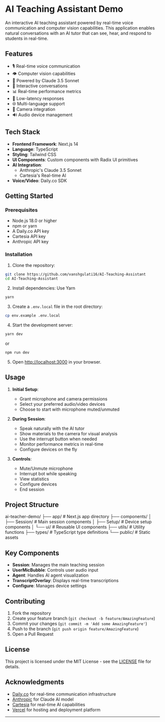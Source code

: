 # AI Teaching Assistant Demo

An interactive AI teaching assistant powered by real-time voice communication and computer vision capabilities. This application enables natural conversations with an AI tutor that can see, hear, and respond to students in real-time.

## Features

- 🎙️ Real-time voice communication
- 👁️ Computer vision capabilities
- 🤖 Powered by Claude 3.5 Sonnet
- 🔄 Interactive conversations
- 📊 Real-time performance metrics
- 🎯 Low-latency responses
- 🌐 Multi-language support
- 🎥 Camera integration
- 🔊 Audio device management

## Tech Stack

- **Frontend Framework**: Next.js 14
- **Language**: TypeScript
- **Styling**: Tailwind CSS
- **UI Components**: Custom components with Radix UI primitives
- **AI Integration**: 
  - Anthropic's Claude 3.5 Sonnet
  - Cartesia's Real-time AI
- **Voice/Video**: Daily.co SDK

## Getting Started

### Prerequisites

- Node.js 18.0 or higher
- npm or yarn
- A Daily.co API key
- Cartesia API key
- Anthropic API key

### Installation

1. Clone the repository:
```bash
git clone https://github.com/vanshgulati16/AI-Teaching-Assistant
cd AI-Teaching-Assistant
```

2. Install dependencies:
Use Yarn 
```bash
yarn 
```

3. Create a `.env.local` file in the root directory:
```bash
cp env.example .env.local
```

4. Start the development server:
```bash
yarn dev
```
or
```bash
npm run dev
```
5. Open [http://localhost:3000](http://localhost:3000) in your browser.

## Usage

1. **Initial Setup**:
   - Grant microphone and camera permissions
   - Select your preferred audio/video devices
   - Choose to start with microphone muted/unmuted

2. **During Session**:
   - Speak naturally with the AI tutor
   - Show materials to the camera for visual analysis
   - Use the interrupt button when needed
   - Monitor performance metrics in real-time
   - Configure devices on the fly

3. **Controls**:
   - Mute/Unmute microphone
   - Interrupt bot while speaking
   - View statistics
   - Configure devices
   - End session

## Project Structure
ai-teacher-demo/
├── app/ # Next.js app directory
├── components/
│ ├── Session/ # Main session components
│ ├── Setup/ # Device setup components
│ └── ui/ # Reusable UI components
├── utils/ # Utility functions
├── types/ # TypeScript type definitions
└── public/ # Static assets


## Key Components

- **Session**: Manages the main teaching session
- **UserMicBubble**: Controls user audio input
- **Agent**: Handles AI agent visualization
- **TranscriptOverlay**: Displays real-time transcriptions
- **Configure**: Manages device settings

## Contributing

1. Fork the repository
2. Create your feature branch (`git checkout -b feature/AmazingFeature`)
3. Commit your changes (`git commit -m 'Add some AmazingFeature'`)
4. Push to the branch (`git push origin feature/AmazingFeature`)
5. Open a Pull Request

## License

This project is licensed under the MIT License - see the [LICENSE](LICENSE) file for details.

## Acknowledgments

- [Daily.co](https://daily.co) for real-time communication infrastructure
- [Anthropic](https://anthropic.com) for Claude AI model
- [Cartesia](https://play.cartesia.ai/) for real-time AI capabilities
- [Vercel](https://vercel.com) for hosting and deployment platform

---
